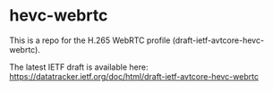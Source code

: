 # hevc-webrtc

This is a repo for the H.265 WebRTC profile (draft-ietf-avtcore-hevc-webrtc).

The latest IETF draft is available here: 
https://datatracker.ietf.org/doc/html/draft-ietf-avtcore-hevc-webrtc
